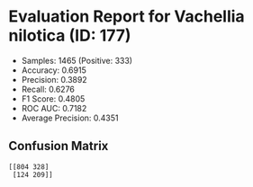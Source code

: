 # Evaluation Report for Vachellia nilotica (ID: 177)
- Samples: 1465 (Positive: 333)
- Accuracy: 0.6915
- Precision: 0.3892
- Recall: 0.6276
- F1 Score: 0.4805
- ROC AUC: 0.7182
- Average Precision: 0.4351

## Confusion Matrix
```
[[804 328]
 [124 209]]
```